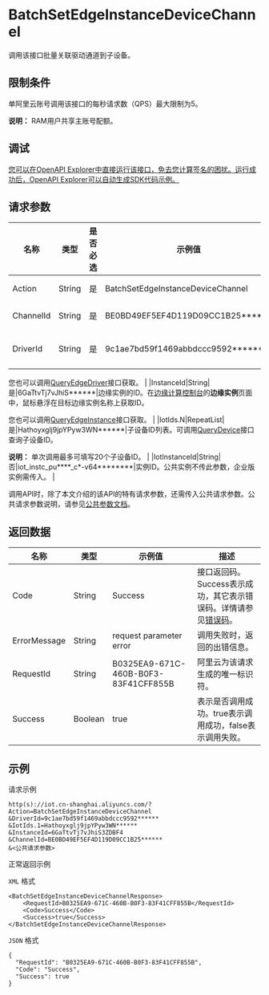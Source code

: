 # BatchSetEdgeInstanceDeviceChannel

调用该接口批量关联驱动通道到子设备。

## 限制条件

单阿里云账号调用该接口的每秒请求数（QPS）最大限制为5。

**说明：** RAM用户共享主账号配额。

## 调试

[您可以在OpenAPI Explorer中直接运行该接口，免去您计算签名的困扰。运行成功后，OpenAPI Explorer可以自动生成SDK代码示例。](https://api.aliyun.com/#product=Iot&api=BatchSetEdgeInstanceDeviceChannel&type=RPC&version=2018-01-20)

## 请求参数

|名称|类型|是否必选|示例值|描述|
|--|--|----|---|--|
|Action|String|是|BatchSetEdgeInstanceDeviceChannel|系统规定参数。取值：BatchSetEdgeInstanceDeviceChannel。 |
|ChannelId|String|是|BE0BD49EF5EF4D119D09CC1B25\*\*\*\*\*\*|驱动通道ID。调用[QueryEdgeInstanceChannel](~~162253~~)接口获取。 |
|DriverId|String|是|9c1ae7bd59f1469abbdccc9592\*\*\*\*\*\*|驱动ID。在[边缘计算控制台](https://iot.console.aliyun.com/le/instance/list)的**驱动管理**页面中，鼠标悬浮在目标驱动名称上获取ID。

 您也可以调用[QueryEdgeDriver](~~155776~~)接口获取。 |
|InstanceId|String|是|6GaTtvTj7vJhiS\*\*\*\*\*\*|边缘实例的ID。在[边缘计算控制台](https://iot.console.aliyun.com/le/instance/list)的**边缘实例**页面中，鼠标悬浮在目标边缘实例名称上获取ID。

 您也可以调用[QueryEdgeInstance](~~135214~~)接口获取。 |
|IotIds.N|RepeatList|是|Hathoyxglj9jpYPyw3WN\*\*\*\*\*\*|子设备ID列表。可调用[QueryDevice](~~69905~~)接口查询子设备ID。

 **说明：** 单次调用最多可填写20个子设备ID。 |
|IotInstanceId|String|否|iot\_instc\_pu\*\*\*\*\_c\*-v64\*\*\*\*\*\*\*\*|实例ID。公共实例不传此参数，企业版实例需传入。 |

调用API时，除了本文介绍的该API的特有请求参数，还需传入公共请求参数。公共请求参数说明，请参见[公共参数文档](~~135196~~)。

## 返回数据

|名称|类型|示例值|描述|
|--|--|---|--|
|Code|String|Success|接口返回码。Success表示成功，其它表示错误码。详情请参见[错误码](~~135200~~)。 |
|ErrorMessage|String|request parameter error|调用失败时，返回的出错信息。 |
|RequestId|String|B0325EA9-671C-460B-B0F3-83F41CFF855B|阿里云为该请求生成的唯一标识符。 |
|Success|Boolean|true|表示是否调用成功。true表示调用成功，false表示调用失败。 |

## 示例

请求示例

```
http(s)://iot.cn-shanghai.aliyuncs.com/?Action=BatchSetEdgeInstanceDeviceChannel
&DriverId=9c1ae7bd59f1469abbdccc9592******
&IotIds.1=Hathoyxglj9jpYPyw3WN******
&InstanceId=6GaTtvTj7vJhiS3ZDBF4
&ChannelId=BE0BD49EF5EF4D119D09CC1B25******
&<公共请求参数>
```

正常返回示例

`XML` 格式

```
<BatchSetEdgeInstanceDeviceChannelResponse>
    <RequestId>B0325EA9-671C-460B-B0F3-83F41CFF855B</RequestId>
    <Code>Success</Code>
    <Success>true</Success>
</BatchSetEdgeInstanceDeviceChannelResponse>
```

`JSON` 格式

```
{
  "RequestId": "B0325EA9-671C-460B-B0F3-83F41CFF855B",
  "Code": "Success",
  "Success": true
}
```

